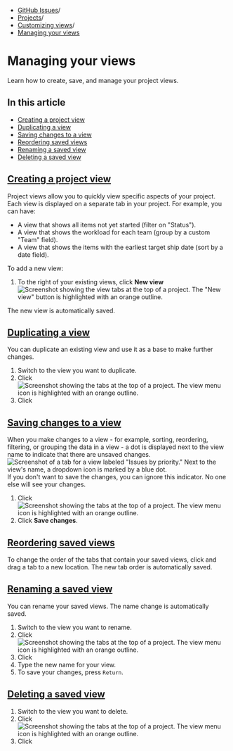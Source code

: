   * [GitHub Issues](https://docs.github.com/en/issues "GitHub Issues")/
  * [Projects](https://docs.github.com/en/issues/planning-and-tracking-with-projects "Projects")/
  * [Customizing views](https://docs.github.com/en/issues/planning-and-tracking-with-projects/customizing-views-in-your-project "Customizing views")/
  * [Managing your views](https://docs.github.com/en/issues/planning-and-tracking-with-projects/customizing-views-in-your-project/managing-your-views "Managing your views")


# Managing your views
Learn how to create, save, and manage your project views.
## In this article
  * [Creating a project view](https://docs.github.com/en/issues/planning-and-tracking-with-projects/customizing-views-in-your-project/managing-your-views#creating-a-project-view)
  * [Duplicating a view](https://docs.github.com/en/issues/planning-and-tracking-with-projects/customizing-views-in-your-project/managing-your-views#duplicating-a-view)
  * [Saving changes to a view](https://docs.github.com/en/issues/planning-and-tracking-with-projects/customizing-views-in-your-project/managing-your-views#saving-changes-to-a-view)
  * [Reordering saved views](https://docs.github.com/en/issues/planning-and-tracking-with-projects/customizing-views-in-your-project/managing-your-views#reordering-saved-views)
  * [Renaming a saved view](https://docs.github.com/en/issues/planning-and-tracking-with-projects/customizing-views-in-your-project/managing-your-views#renaming-a-saved-view)
  * [Deleting a saved view](https://docs.github.com/en/issues/planning-and-tracking-with-projects/customizing-views-in-your-project/managing-your-views#deleting-a-saved-view)


## [Creating a project view](https://docs.github.com/en/issues/planning-and-tracking-with-projects/customizing-views-in-your-project/managing-your-views#creating-a-project-view)
Project views allow you to quickly view specific aspects of your project. Each view is displayed on a separate tab in your project.
For example, you can have:
  * A view that shows all items not yet started (filter on "Status").
  * A view that shows the workload for each team (group by a custom "Team" field).
  * A view that shows the items with the earliest target ship date (sort by a date field).


To add a new view:
  1. To the right of your existing views, click **New view**
![Screenshot showing the view tabs at the top of a project. The "New view" button is highlighted with an orange outline.](https://docs.github.com/assets/cb-5717/images/help/projects-v2/new-view.png)


The new view is automatically saved.
## [Duplicating a view](https://docs.github.com/en/issues/planning-and-tracking-with-projects/customizing-views-in-your-project/managing-your-views#duplicating-a-view)
You can duplicate an existing view and use it as a base to make further changes.
  1. Switch to the view you want to duplicate.
  2. Click 
![Screenshot showing the tabs at the top of a project. The view menu icon is highlighted with an orange outline.](https://docs.github.com/assets/cb-4878/images/help/projects-v2/view-menu-icon.png)
  3. Click 


## [Saving changes to a view](https://docs.github.com/en/issues/planning-and-tracking-with-projects/customizing-views-in-your-project/managing-your-views#saving-changes-to-a-view)
When you make changes to a view - for example, sorting, reordering, filtering, or grouping the data in a view - a dot is displayed next to the view name to indicate that there are unsaved changes.
![Screenshot of a tab for a view labeled "Issues by priority." Next to the view's name, a dropdown icon is marked by a blue dot.](https://docs.github.com/assets/cb-11223/images/help/projects/unsaved-changes.png)
If you don't want to save the changes, you can ignore this indicator. No one else will see your changes.
  1. Click 
![Screenshot showing the tabs at the top of a project. The view menu icon is highlighted with an orange outline.](https://docs.github.com/assets/cb-4878/images/help/projects-v2/view-menu-icon.png)
  2. Click **Save changes**.


## [Reordering saved views](https://docs.github.com/en/issues/planning-and-tracking-with-projects/customizing-views-in-your-project/managing-your-views#reordering-saved-views)
To change the order of the tabs that contain your saved views, click and drag a tab to a new location. The new tab order is automatically saved.
## [Renaming a saved view](https://docs.github.com/en/issues/planning-and-tracking-with-projects/customizing-views-in-your-project/managing-your-views#renaming-a-saved-view)
You can rename your saved views. The name change is automatically saved.
  1. Switch to the view you want to rename.
  2. Click 
![Screenshot showing the tabs at the top of a project. The view menu icon is highlighted with an orange outline.](https://docs.github.com/assets/cb-4878/images/help/projects-v2/view-menu-icon.png)
  3. Click 
  4. Type the new name for your view.
  5. To save your changes, press `Return`.


## [Deleting a saved view](https://docs.github.com/en/issues/planning-and-tracking-with-projects/customizing-views-in-your-project/managing-your-views#deleting-a-saved-view)
  1. Switch to the view you want to delete.
  2. Click 
![Screenshot showing the tabs at the top of a project. The view menu icon is highlighted with an orange outline.](https://docs.github.com/assets/cb-4878/images/help/projects-v2/view-menu-icon.png)
  3. Click 


